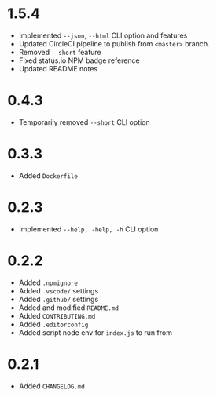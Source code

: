 # 1.5.4
-	Implemented `--json`, `--html` CLI option and features
-	Updated CircleCI pipeline to publish from `<master>` branch.
-	Removed `--short` feature 
-	Fixed status.io NPM badge reference
- 	Updated README notes

# 0.4.3
-	Temporarily removed `--short` CLI option

# 0.3.3
-	Added `Dockerfile`

# 0.2.3
-	Implemented `--help, -help, -h` CLI option

# 0.2.2
-	Added `.npmignore`
-	Added `.vscode/` settings
-	Added `.github/` settings
-	Added and modified `README.md`
-	Added `CONTRIBUTING.md`
-	Added `.editorconfig`
-	Added script node env for `index.js` to run from

# 0.2.1
-	Added `CHANGELOG.md`